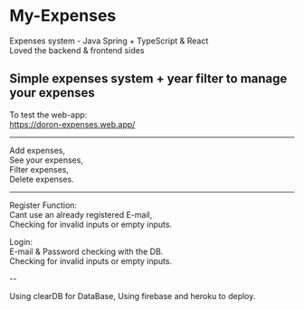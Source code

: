 # My-Expenses
Expenses system - Java Spring + TypeScript & React <br/>
Loved the backend & frontend sides

Simple expenses system + year filter to manage your expenses
------------------

To test the web-app: <br/>
https://doron-expenses.web.app/

--------

Add expenses,<br/>
See your expenses,<br/>
Filter expenses,<br/>
Delete expenses.<br/>

--------

Register Function:<br/>
Cant use an already registered E-mail,<br/>
Checking for invalid inputs or empty inputs.<br/>

Login:<br/>
E-mail & Password checking with the DB.<br/>
Checking for invalid inputs or empty inputs.<br/>

--

Using clearDB for DataBase,
Using firebase and heroku to deploy.
